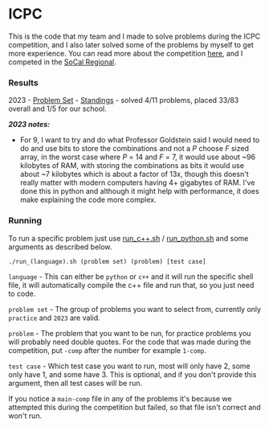 # ICPC

This is the code that my team and I made to solve problems during the ICPC competition, and I also later solved some of the problems by myself to get more experience. You can read more about the competition [here](https://icpc.global/), and I competed in the [SoCal Regional](http://socalcontest.org/current/index.shtml). 

### Results

2023 - [Problem Set](http://socalcontest.org/history/2023/SCICPC-2023-2024-ProblemSet.pdf) - [Standings](http://socalcontest.org/history/2023/SCICPC-2023-2024-PreliminaryResults.html) - solved 4/11 problems, placed 33/83 overall and 1/5 for our school.

**_2023 notes:_**
* For 9, I want to try and do what Professor Goldstein said I would need to do and use bits to store the combinations and not a _P_ choose _F_ sized array, in the worst case where _P_ = 14 and _F_ = 7, it would use about ~96 kilobytes of RAM, with storing the combinations as bits it would use about ~7 kilobytes which is about a factor of 13x, though this doesn't really matter with modern computers having 4+ gigabytes of RAM.
I've done this in python and although it might help with performance, it does make explaining the code more complex.

### Running

To run a specific problem just use [run_c++.sh](./run_c++.sh) / [run_python.sh](./run_python.sh) and some arguments as described below.

```
./run_(language).sh (problem set) (problem) [test case]
```
`language` - This can either be `python` or `c++` and it will run the specific shell file, it will automatically compile the c++ file and run that, so you just need to code.

`problem set` - The group of problems you want to select from, currently only `practice` and `2023` are valid.

`problem` - The problem that you want to be run, for practice problems you will probably need double quotes. For the code that was made during the competition, put `-comp` after the number for example `1-comp`.

`test case` - Which test case you want to run, most will only have 2, some only have 1, and some have 3. This is optional, and if you don't provide this argument, then all test cases will be run.

If you notice a `main-comp` file in any of the problems it's because we attempted this during the competition but failed, so that file isn't correct and won't run.
